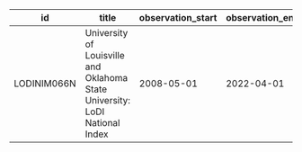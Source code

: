 | id          | title                                                                       | observation_start   | observation_end   |
|-------------|-----------------------------------------------------------------------------|---------------------|-------------------|
| LODINIM066N | University of Louisville and Oklahoma State University: LoDI National Index | 2008-05-01          | 2022-04-01        |